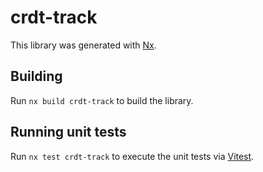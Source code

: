 # crdt-track

This library was generated with [Nx](https://nx.dev).

## Building

Run `nx build crdt-track` to build the library.

## Running unit tests

Run `nx test crdt-track` to execute the unit tests via [Vitest](https://vitest.dev/).
